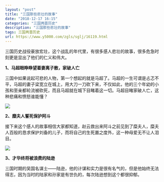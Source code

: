 ```yaml
---
layout: "post"
title: "三国那些悲壮的故事"
date: "2018-12-17 16:15"
categories: "三国两晋历史"
description: "三国那些悲壮的故事"
tags: 三国两晋历史
url: https://www.y5000.com/zgls/sglj/16119.html
---
```






三国历史战役豪放宏壮，这个战乱的年代里，有很多感人悲壮的故事，很多危急时刻更是显出了他们的仁义和伟大。

**1、马超眼睁睁望着妻离子散，家破人亡**

三国中如果说起可悲的人物，第一个想起的就是马超了。马超的一生可谓是忐忑不平，马超的妻子梁宽立在城上，用大刀一刀砍下来，不仅如此，他的三个年幼的小孩和至亲都轮流被砍死，而且马超就在城下目睹着这一切。马超目睹家破人亡，这种悲痛和愤怒谁能懂？

![](https://img.y5000.com/uploads/allimg/170307/8-1F30G03K3512.jpg)

**2、糜夫人誓死保护阿斗**

接下来这个感人的故事相信大家都知道，赵云救出来阿斗之前见到了糜夫人，糜夫人百般的恳求保护刘备的儿子，而将自己的生死置之度外，这一种母爱无不让人泪目。

![](https://img.y5000.com/uploads/allimg/170307/8-1F30G03P1451.jpg)

**3、才华终将被浪费的陆逊**

三国时期的吴国名谋士——陆逊，他的计谋和实力是很有名气的，但是他始终无法得志，因为当时的陆家和孙家是有世仇的，每次陆逊想到这个都很抑郁。
